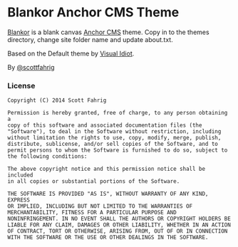 Blankor Anchor CMS Theme
========================

[Blankor](http://blankor.fahrig.co) is a blank canvas [Anchor CMS](http://anchorcms.com) theme. Copy in to the themes directory, change site folder name and update about.txt.

Based on the Default theme by [Visual Idiot](http://visualidiot.com).

By [@scottfahrig](http://twitter.com/scottfahrig)

### License
```
Copyright (C) 2014 Scott Fahrig

Permission is hereby granted, free of charge, to any person obtaining a
copy of this software and associated documentation files (the
"Software"), to deal in the Software without restriction, including
without limitation the rights to use, copy, modify, merge, publish,
distribute, sublicense, and/or sell copies of the Software, and to
permit persons to whom the Software is furnished to do so, subject to
the following conditions:

The above copyright notice and this permission notice shall be included
in all copies or substantial portions of the Software.

THE SOFTWARE IS PROVIDED "AS IS", WITHOUT WARRANTY OF ANY KIND, EXPRESS
OR IMPLIED, INCLUDING BUT NOT LIMITED TO THE WARRANTIES OF
MERCHANTABILITY, FITNESS FOR A PARTICULAR PURPOSE AND
NONINFRINGEMENT. IN NO EVENT SHALL THE AUTHORS OR COPYRIGHT HOLDERS BE
LIABLE FOR ANY CLAIM, DAMAGES OR OTHER LIABILITY, WHETHER IN AN ACTION
OF CONTRACT, TORT OR OTHERWISE, ARISING FROM, OUT OF OR IN CONNECTION
WITH THE SOFTWARE OR THE USE OR OTHER DEALINGS IN THE SOFTWARE.
```